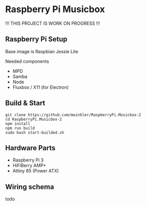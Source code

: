 # Raspberry Pi Musicbox

!!! THIS PROJECT IS WORK ON PROGRESS !!!

## Raspberry Pi Setup

Base image is Raspbian Jessie Lite

Needed components
* MPD
* Samba
* Node
* Fluxbox / X11 (for Electron)

## Build & Start
```
git clone https://github.com/mwinkler/RaspberryPi.Musicbox-2
cd RaspberryPi.Musicbox-2
npm install
npm run build
sudo bash start-builded.sh
```

## Hardware Parts
* Raspberry Pi 3
* HiFiBerry AMP+
* Attiny 85 (Power ATX)

## Wiring schema
todo

